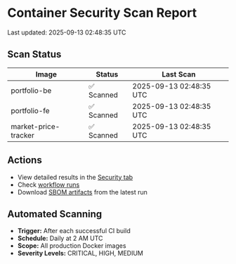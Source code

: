# Container Security Scan Report

Last updated: 2025-09-13 02:48:35 UTC

## Scan Status

| Image | Status | Last Scan |
|-------|--------|-----------|
| portfolio-be | ✅ Scanned | 2025-09-13 02:48:35 UTC |
| portfolio-fe | ✅ Scanned | 2025-09-13 02:48:35 UTC |
| market-price-tracker | ✅ Scanned | 2025-09-13 02:48:35 UTC |

## Actions

- View detailed results in the [Security tab](https://github.com/ktenman/portfolio/security/code-scanning)
- Check [workflow runs](https://github.com/ktenman/portfolio/actions/workflows/trivy-scan.yml)
- Download [SBOM artifacts](https://github.com/ktenman/portfolio/actions/workflows/trivy-scan.yml) from the latest run

## Automated Scanning

- **Trigger:** After each successful CI build
- **Schedule:** Daily at 2 AM UTC
- **Scope:** All production Docker images
- **Severity Levels:** CRITICAL, HIGH, MEDIUM


